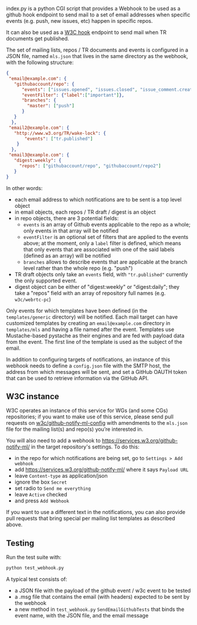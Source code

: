 index.py is a python CGI script that provides a Webhook to be used as a github hook endpoint to send mail to a set of email addresses when specific events (e.g. push, new issues, etc) happen in specific repos.

It can also be used as a [W3C hook](https://w3c.github.io/w3c-api/webhooks) endpoint to send mail when TR documents get published.

The set of mailing lists, repos / TR documents and events is configured in a JSON file, named `mls.json` that lives in the same directory as the webhook, with the following structure:
```json
{
 "email@example.com": {
   "githubaccount/repo": {
      "events": ["issues.opened", "issues.closed", "issue_comment.created", "pull_request.opened", "pull_request.labeled"],
      "eventFilter": {"label":["important"]},
      "branches": {
        "master": ["push"]
      }
   }
  },
 "email2@example.com": {
   "http://www.w3.org/TR/wake-lock": {
       "events": ["tr.published"]
    }
  },
 "email3@example.com": {
   "digest:weekly": {
     "repos": ["githubaccount/repo", "githubaccount/repo2"]
   }
}
```

In other words:
* each email address to which notifications are to be sent is a top level object
* in email objects, each repos / TR draft / digest is an object
* in repo objects, there are 3 potential fields:
  * `events` is an array of Github events applicable to the repo as a whole; only events in that array will be notified
  * `eventFilter` is an optional set of filters that are applied to the events above; at the moment, only a `label` filter is defined, which means that only events that are associated with one of the said labels (defined as an array) will be notified
  * `branches` allows to describe events that are applicable at the branch level rather than the whole repo (e.g. "push")
* TR draft objects only take an `events` field, with `"tr.published"` currently the only supported event.
* digest object can be either of "digest:weekly" or "digest:daily"; they take a "repos" field with an array of repository full names (e.g. `w3c/webrtc-pc`)

Only events for which templates have been defined (in the `templates/generic` directory) will be notified. Each mail target can have customized templates by creating an `email@example.com` directory in `templates/mls` and having a file named after the event. Templates use Mustache-based pystache as their engines and are fed with payload data from the event. The first line of the template is used as the subject of the email.

In addition to configuring targets of notifications, an instance of this webhook needs to define a `config.json` file with the SMTP host, the address from which messages will be sent, and set a GitHub OAUTH token that can be used to retrieve information via the GitHub API.

## W3C instance
W3C operates an instance of this service for WGs (and some CGs) repositories; if you want to make use of this service, please send pull requests on <a href="https://github.com/w3c/github-notify-ml-config">w3c/github-notify-ml-config</a> with amendments to the <code>mls.json</code> file for the mailing list(s) and repo(s) you’re interested in. 

You will also need to add a webhook to https://services.w3.org/github-notify-ml/ in the target repository's settings. To do this:
* in the repo for which notifications are being set, go to `Settings > Add webhook`
* add https://services.w3.org/github-notify-ml/ where it says `Payload URL`
* leave `Content-type` as application/json
* ignore the box `Secret`
* set radio to `Send me everything`
* leave `Active` checked
* and press `Add Webhook`

If you want to use a different text in the notifications, you can also provide pull requests that bring special per mailing list templates as described above.

## Testing
Run the test suite with:
```sh
python test_webhook.py
```

A typical test consists of:
* a JSON file with the payload of the github event / w3c event to be tested
* a .msg file that contains the email (with headers) expected to be sent by the webhook
* a new method in `test_webhook.py` `SendEmailGithubTests` that binds the event name, with the JSON file, and the email message
